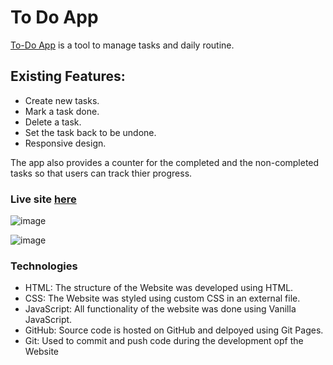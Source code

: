# To Do App

[To-Do App](https://asmaahamdym.github.io/to-do/) is a tool to manage tasks and daily routine.

## Existing Features:
- Create new tasks.
- Mark a task done.
- Delete a task.
- Set the task back to be undone.
- Responsive design.

The app also provides a counter for the completed and the non-completed tasks so that users can track thier progress.

### Live site [here](https://asmaahamdym.github.io/to-do/) 


![image](https://github.com/asmaaHamdym/to-do-app/assets/120820983/df1209be-e4d7-40c2-9d6a-3838394bb051)


![image](https://github.com/asmaaHamdym/to-do-app/assets/120820983/51b3299b-9d92-44a3-aee5-17a4fb4cfd8f)

### Technologies
- HTML:
The structure of the Website was developed using HTML.
- CSS:
The Website was styled using custom CSS in an external file.
- JavaScript:
All functionality of the website was done using Vanilla JavaScript.
- GitHub:
Source code is hosted on GitHub and delpoyed using Git Pages.
- Git:
Used to commit and push code during the development opf the Website

